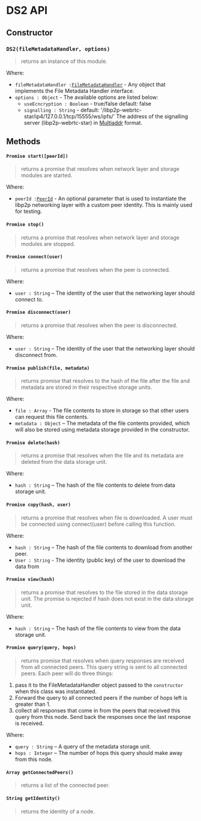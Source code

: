 # DS2 API

## Constructor
### `DS2(fileMetadataHandler, options)`
> returns an instance of this module.

Where:
* `fileMetadataHandler :`[`FileMetadataHandler`](https://github.com/michaelfakhri/metadata-handler-interface) - Any object that implements the File Metadata Handler interface.
* `options : Object` - The available options are listed below:
  * `useEcncryption : Boolean` - true/false default: false 
  * `signalling : String` - default: '/libp2p-webrtc-star/ip4/127.0.0.1/tcp/15555/ws/ipfs/' The address of the signalling server (libp2p-webrtc-star) in [Multiaddr](https://github.com/multiformats/multiaddr) format.

## Methods
#### `Promise start([peerId])`
> returns a promise that resolves when network layer and storage modules are started.

Where:
- `peerId :`[`PeerId`](https://github.com/libp2p/js-peer-id) - An optional parameter that is used to instantiate the libp2p networking layer with a custom peer identity. This is mainly used for testing.

#### `Promise stop()`
> returns a promise that resolves when network layer and storage modules are stopped.

#### `Promise connect(user)`
> returns a promise that resolves when the peer is connected.

Where:
- `user : String` – The identity of the user that the networking layer should connect to.

#### `Promise disconnect(user)`
> returns a promise that resolves when the peer is disconnected.

Where:
- `user : String` – The identity of the user that the networking layer should disconnect from.

#### `Promise publish(file, metadata)`
> returns promise that resolves to the hash of the file after the file and metadata are stored in their respective storage units.

Where:
- `file : Array` - The file contents to store in storage so that other users can request this file contents.
- `metadata : Object` – The metadata of the file contents provided, which will also be stored using metadata storage provided in the constructor.

#### `Promise delete(hash)`
> returns a promise that resolves when the file and its metadata are deleted from the data storage unit.

Where:
- `hash : String` – The hash of the file contents to delete from data storage unit.

#### `Promise copy(hash, user)`
> returns a promise that resolves when file is downloaded. A user must be connected using connect(user) before calling this function.

Where:
- `hash : String` – The hash of the file contents to download from another peer.
- `User : String` - The identity (public key) of the user to download the data from

#### `Promise view(hash)`
> returns a promise that resolves to the file stored in the data storage unit. The promise is rejected if hash does not exist in the data storage unit.

Where:
- `hash : String` – The hash of the file contents to view from the data storage unit.

#### `Promise query(query, hops)`
> returns promise that resolves when query responses are received from all connected peers. This query string is sent to all connected peers. Each peer will do three things: 
1) pass it to the FileMetadataHandler object passed to the `constructor` when this class was instantiated. 
2) Forward the query to all connected peers if the number of hops left is greater than 1. 
3) collect all responses that come in from the peers that received this query from this node. Send back the responses once the last response is received.

Where:
- `query : String` – A query of the metadata storage unit.
- `hops : Integer` – The number of hops this query should make away from this node.

#### `Array getConnectedPeers()`
> returns a list of the connected peer.

#### `String getIdentity()`
> returns the identity of a node.
